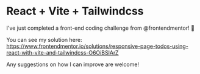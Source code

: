 # React + Vite + Tailwindcss

I've just completed a front-end coding challenge from @frontendmentor! 🎉

You can see my solution here: https://www.frontendmentor.io/solutions/responsive-page-todos-using-react-with-vite-and-tailwindcss-O6OiBSIArZ

Any suggestions on how I can improve are welcome!
